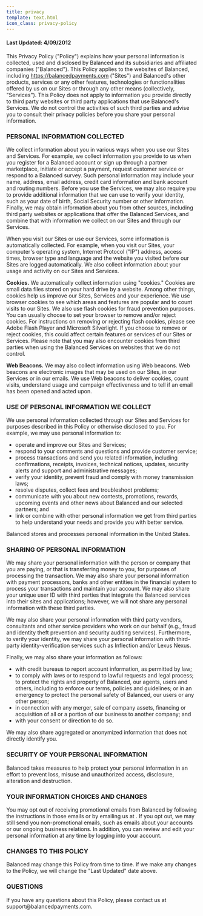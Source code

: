 ```yaml
---
title: privacy
template: text.html
icon_class: privacy-policy
---
```



<div><h4 id="last-updated--4-09-2012">Last Updated: 4/09/2012</h4>
  <p>This Privacy Policy ("Policy") explains how your personal information is
    collected, used and disclosed by Balanced and its subsidiaries and
    affiliated companies ("Balanced"). This Policy applies to the websites of
    Balanced, including <a href="https://balancedpayments.com">https://balancedpayments.com</a> ("Sites") and Balanced's other
    products, services or any other features, technologies or functionalities
    offered by us on our Sites or through any other means (collectively,
    "Services"). This Policy does not apply to information you provide directly to
    third party websites or third party applications that use Balanced's Services.
    We do not control the activities of such third parties and advise you to
    consult their privacy policies before you share your personal information.</p>
  <h3 id="personal-information-collected">PERSONAL INFORMATION COLLECTED</h3>
  <p>We collect information about you in various ways when you use our Sites and
    Services. For example, we collect information you provide to us when you
    register for a Balanced account or sign up through a partner marketplace,
    initiate or accept a payment, request
    customer service or respond to a Balanced survey. Such personal information
    may include your name, address, email address, credit card information and
    bank account and routing numbers. Before you use the Services, we may also
    require you to provide additional information that we can use to verify your
    identity, such as your date of birth, Social Security number or other
    information. Finally, we may obtain information about you from other sources,
    including third party websites or applications that offer the Balanced
    Services, and combine that with information we collect on our Sites and
    through our Services.</p>
  <p>When you visit our Sites or use our Services, some information is
    automatically collected. For example, when you visit our Sites, your
    computer's operating system, Internet Protocol ("IP") address, access times,
    browser type and language and the website you visited before our Sites are
    logged automatically. We also collect information about your usage and
    activity on our Sites and Services.</p>
  <p><strong>Cookies.</strong> We automatically collect information using "cookies." Cookies are
    small data files stored on your hard drive by a website. Among other things,
    cookies help us improve our Sites, Services and your experience. We use browser
    cookies to see which areas and features are popular and to count visits to our
    Sites. We also use flash cookies for fraud prevention purposes. You can usually
    choose to set your browser to remove and/or reject cookies. For instructions on
    removing or rejecting flash cookies, please see Adobe Flash Player and Microsoft
    Silverlight. If you choose to remove or reject cookies, this could affect
    certain features or services of our Sites or Services. Please note that you
    may also encounter cookies from third parties when using the Balanced Services
    on websites that we do not control.</p>
  <p><strong>Web Beacons.</strong> We may also collect information using Web beacons. Web beacons
    are electronic images that may be used on our Sites, in our Services or in our
    emails. We use Web beacons to deliver cookies, count visits, understand usage
    and campaign effectiveness and to tell if an email has been opened and acted
    upon.</p>
  <h3 id="use-of-personal-information-we-collect">USE OF PERSONAL INFORMATION WE COLLECT</h3>
  <p>We use personal information collected through our Sites and Services for
    purposes described in this Policy or otherwise disclosed to you. For example,
    we may use personal information to:</p>
  <ul><li>operate and improve our Sites and Services;</li>
    <li>respond to your comments and questions and provide customer service;</li>
    <li>process transactions and send you related information, including
      confirmations, receipts, invoices, technical notices, updates, security
      alerts and support and administrative messages;</li>
    <li>verify your identity, prevent fraud and comply with money transmission laws;</li>
    <li>resolve disputes, collect fees and troubleshoot problems;</li>
    <li>communicate with you about new contests, promotions, rewards, upcoming events
      and other news about Balanced and our selected partners; and</li>
    <li>link or combine with other personal information we get from third parties to
      help understand your needs and provide you with better service.</li>
  </ul><p>Balanced stores and processes personal information in the United States.</p>
  <h3 id="sharing-of-personal-information">SHARING OF PERSONAL INFORMATION</h3>
  <p>We may share your personal information with the person or company that you are
    paying, or that is transferring money to you, for purposes of processing the
    transaction. We may also share your personal information with payment
    processors, banks and other entities in the financial system to process your
    transactions and maintain your account. We may also share your unique user ID
    with third parties that integrate the Balanced services into their sites and
    applications; however, we will not share any personal information with these
    third parties.</p>
  <p>We may also share your personal information with third party vendors,
    consultants and other service providers who work on our behalf (e.g., fraud
    and identity theft prevention and security auditing services). Furthermore, to
    verify your identity, we may share your personal information with third-party
    identity-verification services such as Inflection and/or Lexus Nexus.</p>
  <p>Finally, we may also share your information as follows:</p>
  <ul><li>with credit bureaus to report account information, as permitted by law;</li>
    <li>to comply with laws or to respond to lawful requests and legal process; to
      protect the rights and property of Balanced, our agents, users and others,
      including to enforce our terms, policies and guidelines; or in an emergency
      to protect the personal safety of Balanced, our users or any other person;</li>
    <li>in connection with any merger, sale of company assets, financing or
      acquisition of all or a portion of our business to another company; and</li>
    <li>with your consent or direction to do so.</li>
  </ul><p>We may also share aggregated or anonymized information that does not directly
    identify you.</p>
  <h3 id="security-of-your-personal-information">SECURITY OF YOUR PERSONAL INFORMATION</h3>
  <p>Balanced takes measures to help protect your personal information in an effort
    to prevent loss, misuse and unauthorized access, disclosure, alteration and
    destruction.</p>
  <h3 id="your-information-choices-and-changes">YOUR INFORMATION CHOICES AND CHANGES</h3>
  <p>You may opt out of receiving promotional emails from Balanced by following the
    instructions in those emails or by emailing us at  . If you opt out, we may
    still send you non-promotional emails, such as emails about your accounts or
    our ongoing business relations. In addition, you can review and edit your
    personal information at any time by logging into your account.</p>
  <h3 id="changes-to-this-policy">CHANGES TO THIS POLICY</h3>
  <p>Balanced may change this Policy from time to time. If we make any changes to
    the Policy, we will change the "Last Updated" date above.</p>
  <h3 id="questions">QUESTIONS</h3>
  <p>If you have any questions about this Policy, please contact us at
    support@balancedpayments.com.</p></div>
